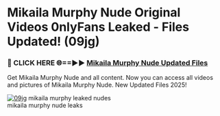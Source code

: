 # Mikaila Murphy Nude Original Videos 0nlyFans Leaked - Files Updated! (09jg)

<h3>🔴 CLICK HERE 🌐==►► <a href="https://tinyurl.com/5h6xmrr3" rel="nofollow">Mikaila Murphy Nude Updated Files</a></h3>

Get Mikaila Murphy Nude and all content. Now you can access all videos and pictures of Mikaila Murphy Nude. New Updated Files 2025!

[![09jg](https://i.imgur.com/KVD873Z.gif)](https://tinyurl.com/5h6xmrr3)
mikaila murphy leaked nudes<br>
mikaila murphy nude leaks